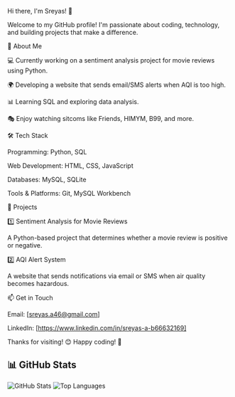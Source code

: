 Hi there, I'm Sreyas! 👋

Welcome to my GitHub profile! I'm passionate about coding, technology, and building projects that make a difference.

🚀 About Me

💻 Currently working on a sentiment analysis project for movie reviews using Python.

🌍 Developing a website that sends email/SMS alerts when AQI is too high.

📊 Learning SQL and exploring data analysis.

🎭 Enjoy watching sitcoms like Friends, HIMYM, B99, and more.

🛠️ Tech Stack

Programming: Python, SQL

Web Development: HTML, CSS, JavaScript

Databases: MySQL, SQLite

Tools & Platforms: Git, MySQL Workbench

📌 Projects

1️⃣ Sentiment Analysis for Movie Reviews

A Python-based project that determines whether a movie review is positive or negative.

2️⃣ AQI Alert System

A website that sends notifications via email or SMS when air quality becomes hazardous.

📫 Get in Touch

Email: [sreyas.a46@gmail.com]

LinkedIn: [https://www.linkedin.com/in/sreyas-a-b66632169]

Thanks for visiting! 😊 Happy coding! 🚀

## 📊 GitHub Stats
![GitHub Stats](https://github-readme-stats.vercel.app/api?username=hawk697&show_icons=true&theme=radical)
![Top Languages](https://github-readme-stats.vercel.app/api/top-langs/?username=hawk697&layout=compact&theme=radical)
